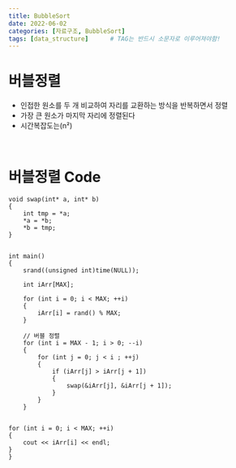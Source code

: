 ```yaml
---
title: BubbleSort
date: 2022-06-02
categories: [자료구조, BubbleSort]
tags: [data_structure]		# TAG는 반드시 소문자로 이루어져야함!
---
```


버블정렬
===============
 * 인접한 원소를 두 개 비교하여 자리를 교환하는 방식을 반복하면서 정렬
 * 가장 큰 원소가 마지막 자리에 정렬된다
 * 시간복잡도는(n²)

<br>

버블정렬 Code
=====================


    void swap(int* a, int* b)
    {
	    int tmp = *a;
	    *a = *b;
	    *b = tmp;
    }


    int main()
    {
	    srand((unsigned int)time(NULL));

	    int iArr[MAX];

    	for (int i = 0; i < MAX; ++i)
    	{
		    iArr[i] = rand() % MAX;
	    }

	    // 버블 정렬
	    for (int i = MAX - 1; i > 0; --i)
	    {
    		for (int j = 0; j < i ; ++j)
		    {
    			if (iArr[j] > iArr[j + 1])
			    {
    				swap(&iArr[j], &iArr[j + 1]);
			    }
		    }	
	    }


	for (int i = 0; i < MAX; ++i)
	{
		cout << iArr[i] << endl;
	}
    }
